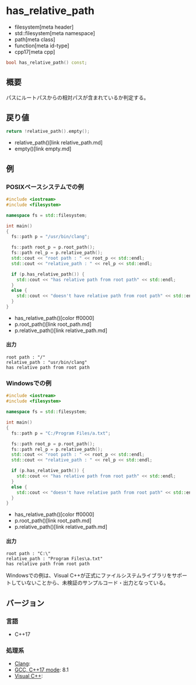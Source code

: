 # has_relative_path
* filesystem[meta header]
* std::filesystem[meta namespace]
* path[meta class]
* function[meta id-type]
* cpp17[meta cpp]

```cpp
bool has_relative_path() const;
```

## 概要
パスにルートパスからの相対パスが含まれているか判定する。


## 戻り値
```cpp
return !relative_path().empty();
```
* relative_path()[link relative_path.md]
* empty()[link empty.md]


## 例
### POSIXベースシステムでの例
```cpp example
#include <iostream>
#include <filesystem>

namespace fs = std::filesystem;

int main()
{
  fs::path p = "/usr/bin/clang";

  fs::path root_p = p.root_path();
  fs::path rel_p = p.relative_path();
  std::cout << "root path : " << root_p << std::endl;
  std::cout << "relative_path : " << rel_p << std::endl;

  if (p.has_relative_path()) {
    std::cout << "has relative path from root path" << std::endl;
  }
  else {
    std::cout << "doesn't have relative path from root path" << std::endl;
  }
}
```
* has_relative_path()[color ff0000]
* p.root_path()[link root_path.md]
* p.relative_path()[link relative_path.md]

#### 出力
```
root path : "/"
relative_path : "usr/bin/clang"
has relative path from root path
```


### Windowsでの例
```cpp example
#include <iostream>
#include <filesystem>

namespace fs = std::filesystem;

int main()
{
  fs::path p = "C:/Program Files/a.txt";

  fs::path root_p = p.root_path();
  fs::path rel_p = p.relative_path();
  std::cout << "root path : " << root_p << std::endl;
  std::cout << "relative_path : " << rel_p << std::endl;

  if (p.has_relative_path()) {
    std::cout << "has relative path from root path" << std::endl;
  }
  else {
    std::cout << "doesn't have relative path from root path" << std::endl;
  }
}
```
* has_relative_path()[color ff0000]
* p.root_path()[link root_path.md]
* p.relative_path()[link relative_path.md]

#### 出力
```
root path : "C:\"
relative_path : "Program Files\a.txt"
has relative path from root path
```

Windowsでの例は、Visual C++が正式にファイルシステムライブラリをサポートしていないことから、未検証のサンプルコード・出力となっている。


## バージョン
### 言語
- C++17

### 処理系
- [Clang](/implementation.md#clang):
- [GCC, C++17 mode](/implementation.md#gcc): 8.1
- [Visual C++](/implementation.md#visual_cpp):
